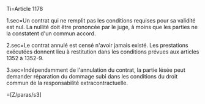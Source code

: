 Ti=Article 1178

1.sec=Un contrat qui ne remplit pas les conditions requises pour sa validité est nul. La nullité doit être prononcée par le juge, à moins que les parties ne la constatent d'un commun accord.

2.sec=Le contrat annulé est censé n'avoir jamais existé.Les prestations exécutées donnent lieu à restitution dans les conditions prévues aux articles 1352 à 1352-9.

3.sec=Indépendamment de l'annulation du contrat, la partie lésée peut demander réparation du dommage subi dans les conditions du droit commun de la responsabilité extracontractuelle.

=[Z/paras/s3]
